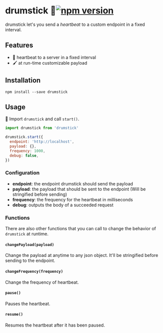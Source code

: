 # drumstick 🎼[![npm version](https://badge.fury.io/js/drumstick.png)](https://badge.fury.io/js/drumstick)

drumstick let's you send a *heartbeat* to a custom endpoint in a fixed interval.
## Features
* 🔁 heartbeat to a server in a fixed interval
* 🖌 at run-time customizable payload

## Installation
`npm install --save drumstick`

## Usage

🎼 Import `drumstick` and call `start()`.

```js
import drumstick from 'drumstick'

drumstick.start({
  endpoint: 'http://localhost',
  payload: {},
  frequency: 1000,
  debug: false,
})
```
### Configuration
* __endpoint__: the endpoint drumstick should send the payload
* __payload__: the payload that should be sent to the endpoint (Will be stringified before sending)
* __frequency__: the frequency for the heartbeat in milliseconds
* __debug__: outputs the body of a succeeded request

### Functions
There are also other functions that you can call to change the behavior of `drumstick` at runtime.
#### `changePayload(payload)`
Change the payload at anytime to any json object. It'll be stringified before sending to the endpoint.
#### `changeFrequency(frequency)`
Change the frequency of heartbeat.
#### `pause()`
Pauses the heartbeat.
#### `resume()`
Resumes the heartbeat after it has been paused.
